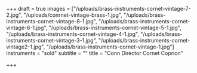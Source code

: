 +++
draft = true
images = ["/uploads/brass-instruments-cornet-vintage-7-2.jpg", "/uploads/conrnet-vintage-brass-1.jpg", "/uploads/brass-instruments-cornet-vintage-8-1.jpg", "/uploads/brass-instruments-cornet-vintage-6-1.jpg", "/uploads/brass-instruments-cornet-vintage-5-1.jpg", "/uploads/brass-instruments-cornet-vintage-4-1.jpg", "/uploads/brass-instruments-cornet-vintage-3-1.jpg", "/uploads/brass-instruments-cornet-vintage2-1.jpg", "/uploads/brass-instruments-cornet-vintage-1.jpg"]
instruments = "sold"
subtitle = ""
title = "Conn Director Cornet Coprion"

+++

